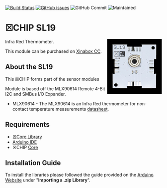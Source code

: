 [![Build Status](https://travis-ci.org/xinabox/arduino-SL19.svg?branch=master)](https://travis-ci.org/xinabox/arduino-SL19)
[![GitHub issues](https://img.shields.io/github/issues/xinabox/arduino-SL19.svg)](https://github.com/xinabox/arduino-SW01/issues) ![GitHub Commit](https://img.shields.io/github/last-commit/xinabox/arduino-SL19) ![Maintained](https://img.shields.io/maintenance/yes/2020)

# ☒CHIP SL19
<img src="extras/SL19-V1.0.0.JPG" width="35%" height="auto" align="right">
Infra Red Thermometer.

This module can be purchased on [Xinabox CC](https://xinabox.cc/products/SL19/).

## About the SL19
This ☒CHIP forms part of the sensor modules 

Module is based off the MLX90614 Remote 4-Bit I2C and SMBus I/O Expander.

- MLX90614 - The MLX90614 is an Infra Red thermometer for non-contact temperature measurements [datasheet](https://www.melexis.com/-/media/files/documents/datasheets/mlx90614-datasheet-melexis.pdf).

## Requirements
  - [☒Core Library](https://github.com/xinabox/xCore)
  - [Arduino IDE](https://www.arduino.cc/en/main/software)
  - ☒CHIP [Core](https://xinabox.cc/collections/core)
  
## Installation Guide
To install the libraries please followed the guide provided on the [Arduino Website](https://www.arduino.cc/en/Guide/Libraries) under "**Importing a .zip Library**".

